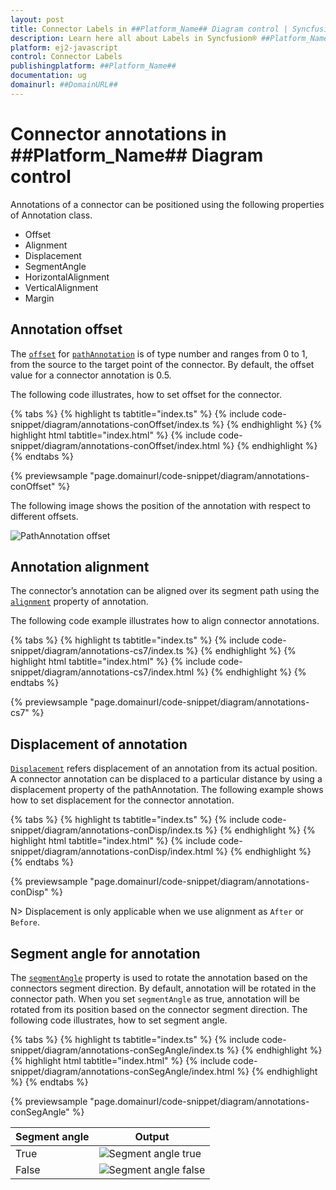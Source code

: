 ```yaml
---
layout: post
title: Connector Labels in ##Platform_Name## Diagram control | Syncfusion®
description: Learn here all about Labels in Syncfusion® ##Platform_Name## Diagram control of Syncfusion Essential® JS 2 and more.
platform: ej2-javascript
control: Connector Labels
publishingplatform: ##Platform_Name##
documentation: ug
domainurl: ##DomainURL##
---
```


# Connector annotations in ##Platform_Name## Diagram control

Annotations of a connector can be positioned using the following properties of Annotation class.

* Offset
* Alignment
* Displacement
* SegmentAngle
* HorizontalAlignment
* VerticalAlignment
* Margin

## Annotation offset

The [`offset`](../api/diagram/pathAnnotationModel/#offset) for [`pathAnnotation`](../api/diagram/pathAnnotationModel/) is of type number and ranges from 0 to 1, from the source to the target point of the connector. By default, the offset value for a connector annotation is 0.5.

The following code illustrates, how to set offset for the connector.

{% tabs %}
{% highlight ts tabtitle="index.ts" %}
{% include code-snippet/diagram/annotations-conOffset/index.ts %}
{% endhighlight %}
{% highlight html tabtitle="index.html" %}
{% include code-snippet/diagram/annotations-conOffset/index.html %}
{% endhighlight %}
{% endtabs %}
        
{% previewsample "page.domainurl/code-snippet/diagram/annotations-conOffset" %}

The following image shows the position of the annotation with respect to different offsets.

![PathAnnotation offset](../images//diagram-pathAnnotation-offset.png)

## Annotation alignment

The connector’s annotation can be aligned over its segment path using the [`alignment`](../api/diagram/annotationalignment/) property of annotation.

The following code example illustrates how to align connector annotations.

{% tabs %}
{% highlight ts tabtitle="index.ts" %}
{% include code-snippet/diagram/annotations-cs7/index.ts %}
{% endhighlight %}
{% highlight html tabtitle="index.html" %}
{% include code-snippet/diagram/annotations-cs7/index.html %}
{% endhighlight %}
{% endtabs %}
        
{% previewsample "page.domainurl/code-snippet/diagram/annotations-cs7" %}

## Displacement of annotation

[`Displacement`](../api/diagram/pointmodel/) refers displacement of an annotation from its actual position. A connector annotation can be displaced to a particular distance by using a displacement property of the pathAnnotation. The following example shows how to set displacement for the connector annotation.

{% tabs %}
{% highlight ts tabtitle="index.ts" %}
{% include code-snippet/diagram/annotations-conDisp/index.ts %}
{% endhighlight %}
{% highlight html tabtitle="index.html" %}
{% include code-snippet/diagram/annotations-conDisp/index.html %}
{% endhighlight %}
{% endtabs %}
        
{% previewsample "page.domainurl/code-snippet/diagram/annotations-conDisp" %}

N> Displacement is only applicable when we use alignment as `After` or `Before`.

## Segment angle for annotation

The [`segmentAngle`](../api/diagram/pathAnnotationModel/#segmentangle) property is used to rotate the annotation based on the connectors segment direction. By default, annotation will be rotated in the connector path. When you set `segmentAngle` as true, annotation will be rotated from its position based on the connector segment direction. The following code illustrates, how to set segment angle.


{% tabs %}
{% highlight ts tabtitle="index.ts" %}
{% include code-snippet/diagram/annotations-conSegAngle/index.ts %}
{% endhighlight %}
{% highlight html tabtitle="index.html" %}
{% include code-snippet/diagram/annotations-conSegAngle/index.html %}
{% endhighlight %}
{% endtabs %}
        
{% previewsample "page.domainurl/code-snippet/diagram/annotations-conSegAngle" %}

|Segment angle|Output|
|-----|-----|
|True|![Segment angle true](../images//diagram-annotation-segmentAngle-true.png)|
|False|![Segment angle false](../images//diagram-annotation-segmentAngle-false.png)|


